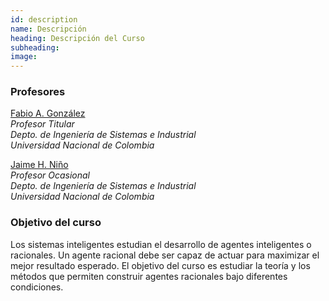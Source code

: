 ```yaml
---
id: description
name: Descripción
heading: Descripción del Curso
subheading: 
image: 
---
```


### Profesores
[Fabio A. González](https://fagonzalezo.github.io/)  
*Profesor Titular*  
*Depto. de Ingeniería de Sistemas e Industrial*  
*Universidad Nacional de Colombia*

[Jaime H. Niño](mailto:jhninop@unal.edu.co)  
*Profesor Ocasional*  
*Depto. de Ingeniería de Sistemas e Industrial*  
*Universidad Nacional de Colombia*


### Objetivo del curso
Los sistemas inteligentes estudian el desarrollo de agentes inteligentes o racionales. Un agente racional debe ser capaz de actuar para maximizar el mejor resultado esperado. El objetivo del curso es estudiar la teoría y los métodos que permiten construir agentes racionales bajo diferentes condiciones.